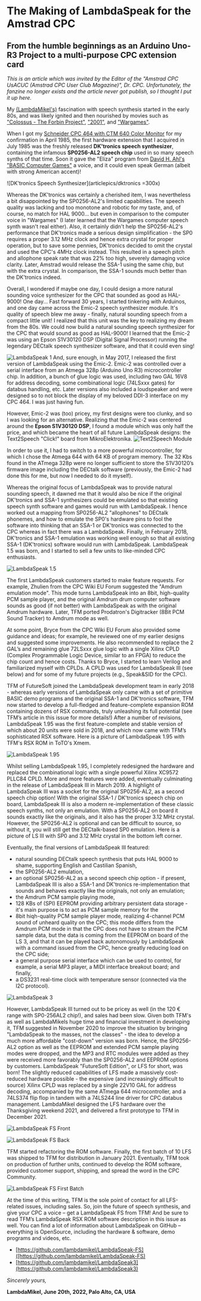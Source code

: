 # The Making of LambdaSpeak for the Amstrad CPC 
## From the humble beginnings as an Arduino Uno-R3 Project to a multi-purpose CPC extension card 

*This is an article which was invited by the Editor of the "Amstrad CPC
UsACUC (Amstrad CPC User Club Magazine)", Dr. CPC. Unfortunately, the
fanzine no longer exists and the article never got publish, so I
thought I put it up here.*

My [(LambdaMikel's)](https://hackaday.io/projects/hacker/138722)
fascination with speech synthesis started in the early 80s, and was
likely ignited and then nourished by movies such as ["Colossus - The
Forbin Project"](https://youtu.be/kyOEwiQhzMI),
["2001"](https://youtu.be/oR_e9y-bka0), and
["Wargames"](https://youtu.be/TQUsLAAZuhU).

When I got my [Schneider CPC 464 with CTM 640 Color
Monitor](articlepics/mycpc.jpg) for my confirmation in April 1985, the
first hardware extension that I acquired in July 1985 was the freshly
released **DK'tronics speech synthesizer**, containing the infamous
**SP0256-AL2 speech chip** used in so many speech synths of that
time. Soon it gave the "Eliza" program from [David H. Ahl's "BASIC
Computer Games"](https://en.wikipedia.org/wiki/BASIC_Computer_Games) a
voice, and it could even speak German (albeit with strong American
accent)!

![DK'tronics Speech Synthesizer](articlepics/dktronics =300x)

Whereas the DK'tronics was certainly a cherished item, I was
nevertheless a bit disappointed by the SP0256-AL2's limited
capabilities. The speech quality was lacking and too monotone and
robotic for my taste, and, of course, no match for HAL 9000... but
even in comparison to the computer voice in "Wargames" (I later
learned that the Wargames computer speech synth wasn't real
either). Also, it certainly didn't help the SP0256-AL2's performance
that DK'tronics made a serious design simplification - the SP0
requires a proper 3.12 MHz clock and hence extra crystal for proper
operation, but to save some pennies, DK'tronics decided to omit the
crystal and used the CPC's 4MHz clock instead. This resulted in a
speech pitch and allophone speak rate that was 22% too high, severely
damaging voice clarity. Later, Amstrad would release the SSA-1
using the same chip, but with the extra crystal. In comparison, the
SSA-1 sounds much better than the DK’tronics indeed.

Overall, I wondered if maybe one day, I could design a more natural
sounding voice synthesizer for the CPC that sounded as good as
HAL-9000! One day...  Fast forward 30 years, I started tinkering with
Arduinos, and one day came across the Emic-2 speech synthesizer
module. It's quality of speech blew me away - finally, natural
sounding speech from a compact little unit! I realized that this unit
was the key to realizing my dream from the 80s. We could now build a
natural sounding speech synthesizer for the CPC that would sound as
good as HAL-9000! I learned that the Emic-2 was using an Epson
S1V30120 DSP (Digital Signal Processor) running the legendary DECtalk
speech synthesizer software, and that it could even sing!

![LambdaSpeak 1](articlepics/emic4cpc.jpg) And, sure enough, in May
2017, I released the first version of LambdaSpeak using the
Emic-2. Emic-2 was controlled over a serial interface from an Atmega
328p (Arduino Uno R3) microcontroller chip. In addition, a bunch of
glue logic was used, including two GAL 16V8 for address decoding, some
combinational logic (74LSxxx gates) for databus handling, etc. Later
versions also included a loudspeaker and were designed so to not block
the display of my beloved DDI-3 interface on my CPC 464. I was just
having fun.

However, Emic-2 was (too) pricey, my first designs were too clunky,
and so I was looking for an alternative. Realizing that the Emic-2 was
centered around the **Epson S1V30120 DSP**, I found a module which was
only half the price, and which became the heart of all future
LambdaSpeak designs: the Text2Speech "Click!" board from
MikroElektronika. ![Text2Speech Module](articlepics/epson.png) 

In order to use it, I had to switch to a more powerful
microcontroller, for which I chose the Atmega 644 with 64 KB of
program memory. The 32 Kbs found in the ATmega 328p were no longer
sufficient to store the S1V30120’s firmware image including the
DECtalk software (previously, the Emic-2 had done this for me, but now
I needed to do it myself).

Whereas the original focus of LambdaSpeak was to provide natural
sounding speech, it dawned me that it would also be nice if the
original DK'tronics and SSA-1 synthesizers could be emulated so that
existing speech synth software and games would run with LambdaSpeak. I
hence worked out a mapping from SP0256-AL2 "allophones" to DECtalk
phonemes, and how to emulate the SP0's hardware pins to fool the
software into thinking that an SSA-1 or DK'tronics was connected to
the CPC whereas in fact there was a LambdaSpeak. Finally, in February
2018, DK'tronics and SSA-1 emulation was working well enough so that
all existing SSA-1 (DK'tronics) software would run with
LambdaSpeak. LambdaSpeak 1.5 was born, and I started to sell a few
units to like-minded CPC enthusiasts.

![LambdaSpeak 1.5](articlepics/ls1.png)

The first LambdaSpeak customers started to make feature requests. For
example, Zhulien from the CPC Wiki EU Forum suggested the "Amdrum
emulation mode". This mode turns LambdaSpeak into an 8bit,
high-quality PCM sample player, and the original Amdrum drum computer
software sounds as good (if not better) with LambdaSpeak as with the
original Amdrum hardware. Later, TFM ported Prodatron's Digitracker
(8Bit PCM Sound Tracker) to Amdrum mode as well.

At some point, Bryce from the CPC Wiki EU Forum also provided some
guidance and ideas; for example, he reviewed one of my earlier designs
and suggested some improvements. He also recommended to replace the 2
GAL’s and remaining glue 72LSxxx glue logic with a single Xilinx CPLD
(Complex Programmable Logic Device, similar to an FPGA) to reduce the
chip count and hence costs. Thanks to Bryce, I started to learn
Verilog and familiarized myself with CPLDs. A CPLD was used for
LambdaSpeak III (see below) and for some of my future projects (e.g.,
Speak&SID for the CPC).


TFM of FutureSoft joined the LambdaSpeak development team in early
2018 - whereas early versions of LambdaSpeak only came with a set of
primitive BASIC demo programs and the original SSA-1 and DK'tronics
software, TFM now started to develop a full-fledged and
feature-complete expansion ROM containing dozens of RSX commands,
truly unleashing its full potential (see TFM’s article in this issue
for more details!)  After a number of revisions, LambdaSpeak 1.95 was
the first feature-complete and stable version of which about 20 units
were sold in 2018, and which now came with TFM’s sophisticated RSX
software. Here is a picture of LambdaSpeak 1.95 with TFM's RSX ROM in
ToTO's Xmem. 

![LambdaSpeak 1.95](articlepics/ls195.png)

Whilst selling LambdaSpeak 1.95, I completely redesigned the hardware
and replaced the combinational logic with a single powerful Xilinx
XC9572 PLLC84 CPLD. More and more features were added, eventually
culminating in the release of LambdaSpeak III in March 2019. A
highlight of LambdaSpeak III was a socket for the original SP0256-AL2,
as a second speech chip option! With the original SSA-1 / DK'tronics
speech chip on board, LambdaSpeak III is also a modern
re-implementation of these classic speech synths, not only an
emulation. With a SP0256-AL2 on board it sounds exactly like the
originals, and it also has the proper 3.12 MHz crystal. However, the
SP0256-AL2 is optional and can be difficult to source, so without it,
you will still get the DECtalk-based SP0 emulation. Here is a picture
of LS III with SP0 and 3.12 MHz crystal in the bottom left corner.

Eventually, the final versions of LambdaSpeak III featured:
- natural sounding DECtalk speech synthesis that puts HAL 9000 to shame, supporting English and Castilian Spanish, 
- the SP0256-AL2 emulation, 
- an optional SP0256-AL2 as a second speech chip option - if present, LambdaSpeak III is also a SSA-1 and DK'tronics re-implementation that sounds and behaves exactly like the originals, not only an emulation; 
- the Amdrum PCM sample playing mode, 
- 128 KBs of (SPI) EEPROM providing arbitrary persistent data storage - it's main purpose is to act as PCM sample memory for the 
- 8bit hiqh-quality PCM sample player mode, realizing 4-channel PCM sound of unheard quality on the CPC; this mode differs from the Amdrum PCM mode in that the CPC does not have to stream the PCM sample data, but the data is coming from the EEPROM on board of the LS 3, and that it can be played back autonomously by LambdaSpeak with a command issued from the CPC, hence greatly reducing load on the CPC side; 
- a general purpose serial interface which can be used to control, for example, a serial MP3 player, a MIDI interface breakout board; and finally, 
- a DS3231 real-time clock with temperature sensor (connected via the I2C protocol).

![LambdaSpeak 3](articlepics/ls3.png)

However, LambdaSpeak III turned out to be pricey as well (in the 120 €
range with SP0-256AL2 chip!), and sales had been slow. Given both
TFM's as well as LambdaMikels huge time and financial investment in
developing it, TFM suggested in November 2020 to improve the situation
by bringing "LambdaSpeak to the masses, not the classes" - the idea to
develop a much more affordable "cost-down" version was born. Hence,
the SP0256-AL2 option as well as the EEPROM and extended PCM sample
playing modes were dropped, and the MP3 and RTC modules were added as
they were received more favorably than the SP0256-AL2 and EEPROM
options by customers. LambdaSpeak "FutureSoft Edition", or LFS for
short, was born!  The slightly reduced capabilities of LFS made a
massively cost-reduced hardware possible - the expensive (and
increasingly difficult to source) Xilinx CPLD was replaced by a single
22V10 GAL for address decoding, accompanied by the same ATmega 644
microcontroller, and a 74LS374 flip flop in tandem with a 74LS244 line
driver for CPC databus management. LambdaMikel designed the LFS
hardware over the Thanksgiving weekend 2021, and delivered a first
prototype to TFM in December 2021.

![LambdaSpeak FS Front](articlepics/lsfs1.jpg)

![LambdaSpeak FS Back](articlepics/lsfs2.jpg)

TFM started refactoring the ROM software. Finally, the first batch of
10 LFS was shipped to TFM for distribution in January 2021.
Eventually, TFM took on production of further units, continued to
develop the ROM software, provided customer support, shipping, and
spread the word in the CPC Community.

![LambdaSpeak FS First Batch](articlepics/lsfs3.jpg)

At the time of this writing, TFM is the sole point of contact for all
LFS-related issues, including sales.  So, join the future of speech
synthesis, and give your CPC a voice – get a LambdaSpeak FS from TFM!
And be sure to read TFM’s LambdaSpeak RSX ROM software description in
this issue as well. You can find a lot of information about
LambdaSpeak on GitHub – everything is OpenSource, including the
hardware & software, demo programs and videos, etc.

- [https://github.com/lambdamikel/LambdaSpeak-FS]([https://github.com/lambdamikel/LambdaSpeak-FS)
- [https://github.com/lambdamikel/LambdaSpeak3](https://github.com/lambdamikel/LambdaSpeak3)

*Sincerely yours,* 

**LambdaMikel, June 20th, 2022, Palo Alto, CA, USA** 




